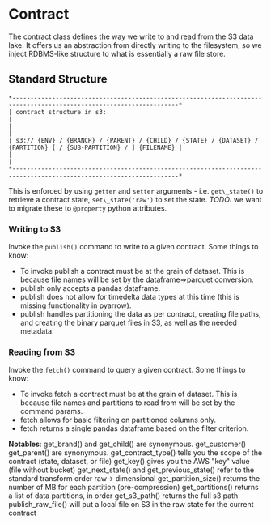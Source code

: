 # Contract
The contract class defines the way we write to and read from the S3 data lake. It offers us an abstraction from directly writing to the filesystem, so we inject RDBMS-like structure to what is essentially a raw file store. 

## Standard Structure
    *--------------------------------------------------------------------------------------------------------------------*
    | contract structure in s3:                                                                                          |
    |                                                                                                                    |
    | s3:// {ENV} / {BRANCH} / {PARENT} / {CHILD} / {STATE} / {DATASET} / {PARTITION} [ / {SUB-PARTITION} / ] {FILENAME} |
    |                                                                                                                    |
    *--------------------------------------------------------------------------------------------------------------------*

This is enforced by using `getter` and `setter` arguments - i.e. `get\_state()` to retrieve a contract state, `set\_state('raw')` to set the state.
_TODO:_ we want to migrate these to `@property` python attributes. 
    

### Writing to S3
Invoke the `publish()` command to write to a given contract. Some things to know:
- To invoke publish a contract must be at the grain of dataset. This is because file names will be set by the dataframe=\>parquet conversion. 
- publish only accepts a pandas dataframe.
- publish does not allow for timedelta data types at this time (this is missing functionality in pyarrow).
- publish handles partitioning the data as per contract, creating file paths, and creating the binary parquet files in S3, as well as the needed metadata.

### Reading from S3
Invoke the `fetch()` command to query a given contract. Some things to know:
- To invoke fetch a contract must be at the grain of dataset. This is because file names and partitions to read from will be set by the command params.
- fetch allows for basic filtering on partitioned columns only. 
- fetch returns a single pandas dataframe based on the filter criterion. 



**Notables**:
get\_brand() and get\_child() are synonymous.
get\_customer() get\_parent() are synonymous.
get\_contract\_type() tells you the scope of the contract (state, dataset, or file)
get\_key() gives you the AWS "key" value (file without bucket)
get\_next\_state() and get\_previous\_state() refer to the standard transform order raw-\> dimensional
get\_partition\_size() returns the number of MB for each partition (pre-compression)
get\_partitions() returns a list of data partitions, in order
get\_s3\_path() returns the full s3 path
publish\_raw\_file() will put a local file on S3 in the raw state for the current contract
    
